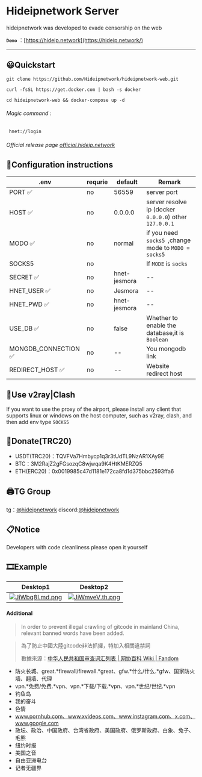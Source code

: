 # Hideipnetwork Server

hideipnetwork was developed to evade censorship on the web

**`Demo`** ：[https://hideip.network](https://hideip.network/)

---

## 😃Quickstart

```
git clone https://github.com/Hideipnetwork/hideipnetwork-web.git
```

```
curl -fsSL https://get.docker.com | bash -s docker
```

```
cd hideipnetwork-web && docker-compose up -d
```

###### Magic command :

```
 hnet://login
```

###### Official release page  [official.hideip.network](https://official.hideip.network/)

## 📃Configuration instructions

| .env                | requrie | default      | **Remark**                                             |
| ------------------- | ------- | ------------ | ------------------------------------------------------ |
| PORT ✅              | no      | 56559        | server port                                            |
| HOST ✅              | no      | 0.0.0.0      | server resolve ip (docker `0.0.0.0`) other `127.0.0.1` |
| MODO ✅              | no      | normal       | if you need `socks5 `,change mode to `MODO = socks5`   |
| SOCKS5              | no      |              | If `MODE` is `socks`                                   |
| SECRET ✅            | no      | hnet-jesmora | --                                                     |
| HNET_USER ✅         | no      | Jesmora      | --                                                     |
| HNET_PWD ✅          | no      | hnet-jesmora | --                                                     |
| USE_DB ✅            | no      | false        | Whether to enable the database,it is `Boolean`         |
| MONGDB_CONNECTION ✅ | no      | --           | You mongodb link                                       |
| REDIRECT_HOST ✅     | no      | --           | Website redirect host                                  |

## 🔨Use v2ray|Clash

If you want to use the proxy of the airport, please install any client that supports linux or windows on the host computer, such as v2ray, clash, and then add env type `SOCKS5`

## 💸Donate(TRC20)

* USDT(TRC20)：TQVFVa7Hmbycp1q3r3tUdTL9NzAR1XAy9E
* BTC：3M2RajZ2gFGsozqC8wjwqa9K4HtKMERZQ5
* ETH(ERC20)：0x0019985c47d1181e172ca8fd1d375bbc2593ffa6

## 🖨TG Group

tg：[@hideipnetwork](https://t.me/hideipnetwork/)
discord:[@hideipnetwork](https://discord.com/invite/R4XmveVsF4)

## 📋Notice

Developers with code cleanliness please open it yourself

## 🎞Example

| Desktop1                                                                                                                                                        | Desktop2                                                                                                                                                        |
| --------------------------------------------------------------------------------------------------------------------------------------------------------------- | --------------------------------------------------------------------------------------------------------------------------------------------------------------- |
| [![JiWbq8l.md.png](https://public.aisb.top/e06e8a0ef1a018d7b6944df936f2a3c1/JiWbq8l.png)](https://public.aisb.top/e06e8a0ef1a018d7b6944df936f2a3c1/JiWbq8l.png) | [![JiWmveV.th.png](https://public.aisb.top/e06e8a0ef1a018d7b6944df936f2a3c1/JiWmveV.png)](https://public.aisb.top/e06e8a0ef1a018d7b6944df936f2a3c1/JiWmveV.png) |

#### Additional

> In order to prevent illegal crawling of gitcode in mainland China, relevant banned words have been added.

> 為了防止中國大陸gitcode非法抓攞，特加入相關違禁詞
> 
> 數據來源：[中华人民共和国审查词汇列表 | 网协百科 Wiki | Fandom](https://wenxie1216.fandom.com/zh/wiki/%E4%B8%AD%E5%8D%8E%E4%BA%BA%E6%B0%91%E5%85%B1%E5%92%8C%E5%9B%BD%E5%AE%A1%E6%9F%A5%E8%AF%8D%E6%B1%87%E5%88%97%E8%A1%A8?variant=zh)

- 防火长城、great.*firewall/firewall.*great、gfw.*什么/什么.*gfw、国家防火墙、翻墙、代理
- vpn.*免费/免费.*vpn、vpn.*下载/下载.*vpn、vpn.*世纪/世纪.*vpn
- 钓鱼岛
- 我的奋斗
- 色情
- www.pornhub.com、www.xvideos.com、www.instagram.com、x.com、www.google.com
- 政坛、政治、中国政府、台湾省政府、美国政府、俄罗斯政府、白象、兔子、毛熊
- 纽约时报
- 美国之音
- 自由亚洲电台
- 记者无疆界
